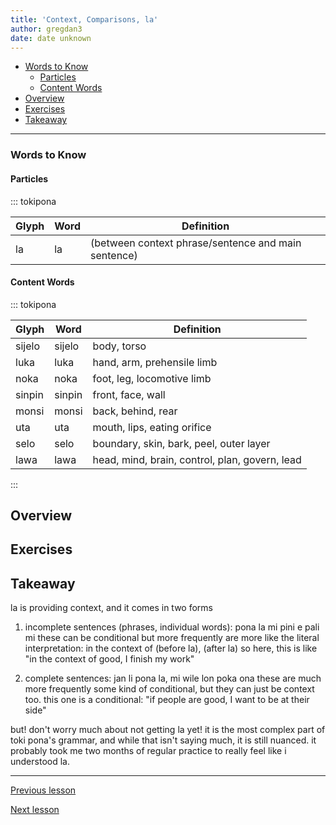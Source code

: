 ```yaml
---
title: 'Context, Comparisons, la'
author: gregdan3
date: date unknown
---
```



<!-- toc -->

  - [Words to Know](#words-to-know)
    - [Particles](#particles)
    - [Content Words](#content-words)
- [Overview](#overview)
- [Exercises](#exercises)
- [Takeaway](#takeaway)

<!-- tocstop -->

---

### Words to Know

#### Particles

::: tokipona

| Glyph | Word | Definition                                          |
| ----- | ---- | --------------------------------------------------- |
| la    | la   | (between context phrase/sentence and main sentence) |

#### Content Words

::: tokipona

| Glyph  | Word   | Definition                                     |
| ------ | ------ | ---------------------------------------------- |
| sijelo | sijelo | body, torso                                    |
| luka   | luka   | hand, arm, prehensile limb                     |
| noka   | noka   | foot, leg, locomotive limb                     |
| sinpin | sinpin | front, face, wall                              |
| monsi  | monsi  | back, behind, rear                             |
| uta    | uta    | mouth, lips, eating orifice                    |
| selo   | selo   | boundary, skin, bark, peel, outer layer        |
| lawa   | lawa   | head, mind, brain, control, plan, govern, lead |

:::

## Overview

## Exercises

## Takeaway

la is providing context, and it comes in two forms

1. incomplete sentences (phrases, individual words):
   pona la mi pini e pali mi
   these can be conditional but more frequently are more like the literal interpretation: in the context of (before la), (after la)
   so here, this is like "in the context of good, I finish my work"

2. complete sentences:
   jan li pona la, mi wile lon poka ona
   these are much more frequently some kind of conditional, but they can just be context too. this one is a conditional:
   "if people are good, I want to be at their side"

but! don't worry much about not getting la yet! it is the most complex part of toki pona's grammar, and while that isn't saying much, it is still nuanced. it probably took me two months of regular practice to really feel like i understood la.

---

[Previous lesson](./preps.html)

[Next lesson](./seme.html)

